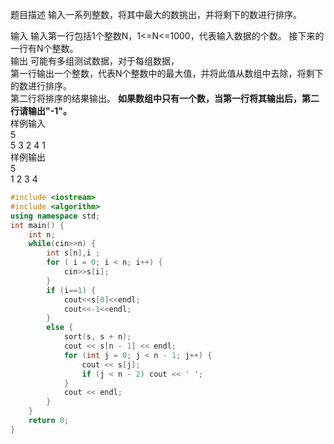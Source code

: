 题目描述
输入一系列整数，将其中最大的数挑出，并将剩下的数进行排序。

输入
输入第一行包括1个整数N，1<=N<=1000，代表输入数据的个数。
接下来的一行有N个整数。
<br>输出
可能有多组测试数据，对于每组数据，
<br>第一行输出一个整数，代表N个整数中的最大值，并将此值从数组中去除，将剩下的数进行排序。
<br>第二行将排序的结果输出。
**如果数组中只有一个数，当第一行将其输出后，第二行请输出"-1"。**
<br>样例输入
<br>5
<br>5 3 2 4 1
<br>样例输出
<br>5
<br>1 2 3 4



```C++
#include <iostream>
#include <algorithm>
using namespace std;
int main() {
    int n;
    while(cin>>n) {
        int s[n],i ;
        for ( i = 0; i < n; i++) {
            cin>>s[i];
        }
        if (i==1) {
            cout<<s[0]<<endl;
            cout<<-1<<endl;
        }
        else {
            sort(s, s + n);
            cout << s[n - 1] << endl;
            for (int j = 0; j < n - 1; j++) {
                cout << s[j];
                if (j < n - 2) cout << ' ';
            }
            cout << endl;
        }
    }
    return 0;
}
```